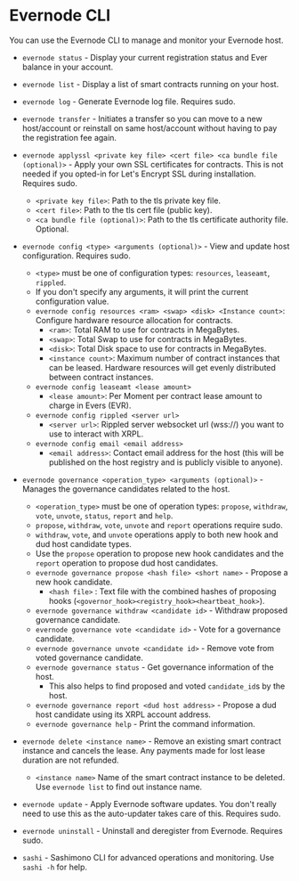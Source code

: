 # Evernode CLI

You can use the Evernode CLI to manage and monitor your Evernode host.

- `evernode status` - Display your current registration status and Ever balance in your account.
- `evernode list` - Display a list of smart contracts running on your host.
- `evernode log` - Generate Evernode log file. Requires sudo.
- `evernode transfer` - Initiates a transfer so you can move to a new host/account or reinstall on same host/account without having to pay the registration fee again.
- `evernode applyssl <private key file> <cert file> <ca bundle file (optional)>` - Apply your own SSL certificates for contracts. This is not needed if you opted-in for Let's Encrypt SSL during installation. Requires sudo.
    - `<private key file>`: Path to the tls private key file.
    - `<cert file>`: Path to the tls cert file (public key).
    - `<ca bundle file (optional)>`: Path to the tls certificate authority file. Optional.
- `evernode config <type> <arguments (optional)>` - View and update host configuration. Requires sudo.
    - `<type>` must be one of configuration types: `resources`, `leaseamt`, `rippled`.
    - If you don't specify any arguments, it will print the current configuration value.
    - `evernode config resources <ram> <swap> <disk> <Instance count>`: Configure hardware resource allocation for contracts.
        - `<ram>`: Total RAM to use for contracts in MegaBytes.
        - `<swap>`: Total Swap to use for contracts in MegaBytes.
        - `<disk>`: Total Disk space to use for contracts in MegaBytes.
        - `<instance count>`: Maximum number of contract instances that can be leased. Hardware resources will get evenly distributed between contract instances.
    - `evernode config leaseamt <lease amount>`
        - `<lease amount>`: Per Moment per contract lease amount to charge in Evers (EVR).
    - `evernode config rippled <server url>`
        - `<server url>`: Rippled server websocket url (wss://) you want to use to interact with XRPL.
    - `evernode config email <email address>`
        - `<email address>`: Contact email address for the host (this will be published on the host registry and is publicly visible to anyone).
- `evernode governance <operation_type> <arguments (optional)>` - Manages the governance candidates related to the host.
    - `<operation_type>` must be one of operation types: `propose`, `withdraw`, `vote`, `unvote`, `status`, `report` and `help`.
    - `propose`, `withdraw`, `vote`, `unvote` and `report` operations require sudo.
    - `withdraw`, `vote`, and `unvote` operations apply to both new hook and dud host candidate types. 
    - Use the `propose` operation to propose new hook candidates and the `report` operation to propose dud host candidates.
    - `evernode governance propose <hash file> <short name>` - Propose a new hook candidate.
      - `<hash file>` : Text file with the combined hashes of proposing hooks (`<governor_hook><registry_hook><heartbeat_hook>`).
    - `evernode governance withdraw <candidate id>` - Withdraw proposed governance candidate.
    - `evernode governance vote <candidate id>` - Vote for a governance candidate.
    - `evernode governance unvote <candidate id>` - Remove vote from voted governance candidate.
    - `evernode governance status` - Get governance information of the host.
      - This also helps to find proposed and voted `candidate_id`s by the host.
    - `evernode governance report <dud host address>` - Propose a dud host candidate using its XRPL account address. 
    - `evernode governance help` - Print the command information.

- `evernode delete <instance name>` - Remove an existing smart contract instance and cancels the lease. Any payments made for lost lease duration are not refunded.
    - `<instance name>` Name of the smart contract instance to be deleted. Use `evernode list` to find out instance name.
- `evernode update` - Apply Evernode software updates. You don't really need to use this as the auto-updater takes care of this. Requires sudo.
- `evernode uninstall` - Uninstall and deregister from Evernode. Requires sudo.
- `sashi` - Sashimono CLI for advanced operations and monitoring. Use `sashi -h` for help.